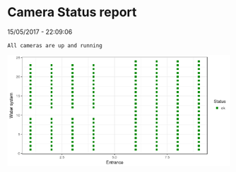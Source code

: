 Camera Status report
================
15/05/2017 - 22:09:06

    All cameras are up and running

![](camreport_files/figure-markdown_github/unnamed-chunk-2-1.png)

